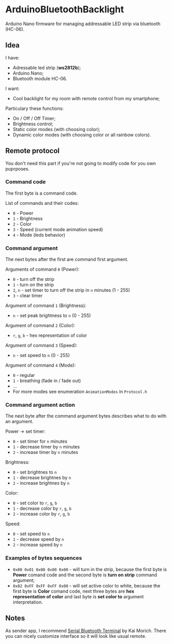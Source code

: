 # ArduinoBluetoothBacklight

Arduino Nano firmware for managing addressable LED strip via bluetooth (HC-06).

## Idea
I have:
- Adressable led strip (**ws2812b**);
- Arduino Nano;
- Bluetooth module HC-06.

I want:
- Cool backlight for my room with remote control from my smartphone;

Particulary these functions:
- On / Off / Off Timer;
- Brightness control;
- Static color modes (with choosing color);
- Dynamic color modes (with choosing color or all rainbow colors).

## Remote protocol
You don't need this part if you're not going to modify code for you own puprposes.

### Command code
The first byte is a command code.

List of commands and their codes:
- `0` - Power
- `1` - Brightness
- `2` - Color
- `3` - Speed (current mode animation speed)
- `4` - Mode (leds behavior)

### Command argument
The next bytes after the first are command first argument.

Arguments of command `0` (Power):
- `0` - turn off the strip
- `1` - turn on the strip
- `2`, `n` - set timer to turn off the strip in `n` minutes (1 - 255)
- `3` - clear timer
  
Argument of command `1` (Brightness):
- `n` - set peak brightness to `n` (0 - 255)

Argument of command `2` (Color):
- `r`, `g`, `b` - hex representation of color
  
Argument of command `3` (Speed):
- `n` - set speed to `n` (0 - 255)

Argument of command `4` (Mode):
- `0` - regular
- `1` - breathing (fade in / fade out)
- ...
- For more modes see enumeration `AnimationModes` in `Protocol.h`

### Command argument action
The next byte after the command argument bytes describes what to do with an argument.

Power -> set timer:
- `0` - set timer for `n` minutes
- `1` - decrease timer by `n` minutes
- `2` - increase timer by `n` minutes

Brightness:
- `0` - set brightnes to `n`
- `1` - decrease brightnes by `n`
- `2` - increase brightnes by `n`

Color:
- `0` - set color to `r`, `g`, `b`
- `1` - decrease color by `r`, `g`, `b`
- `2` - increase color by `r`, `g`, `b`

Speed:
- `0` - set speed to `n`
- `1` - decrease speed by `n`
- `2` - increase speed by `n`

### Examples of bytes sequences
- `0x00 0x01 0x00 0x00 0x00` - will turn in the strip, because the first byte is **Power** comand code and the second byte is **turn on strip** command argument;
- `0x02 0xFF 0xFF 0xFF 0x00` - will set active color to white, because the first byte is **Color** comand code, next three bytes are **hex representation of color** and last byte is **set color to** argument interpretation.

## Notes
As sender app, I recommend [Serial Bluetooth Terminal](https://play.google.com/store/apps/details?id=de.kai_morich.serial_bluetooth_terminal) by Kai Morich. There you can nicely customize interface so it will look like usual remote. 



 
